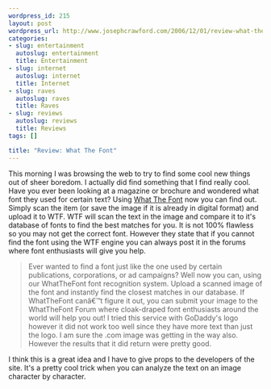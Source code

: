 ```yaml
--- 
wordpress_id: 215
layout: post
wordpress_url: http://www.josephcrawford.com/2006/12/01/review-what-the-font/
categories: 
- slug: entertainment
  autoslug: entertainment
  title: Entertainment
- slug: internet
  autoslug: internet
  title: Internet
- slug: raves
  autoslug: raves
  title: Raves
- slug: reviews
  autoslug: reviews
  title: Reviews
tags: []

title: "Review: What The Font"
---
```


This morning I was browsing the web to try to find some cool new things out of sheer boredom.  I actually did find something that I find really cool.  Have you ever been looking at a magazine or brochure and wondered what font they used for certain text?  Using [What The Font](http://www.myfonts.com/WhatTheFont/) now you can find out.  Simply scan the item (or save the image if it is already in digital format) and upload it to WTF.  WTF will scan the text in the image and compare it to it's database of fonts to find the best matches for you.  It is not 100% flawless so you may not get the correct font.  However they state that if you cannot find the font using the WTF engine you can always post it in the forums where font enthusiasts will give you help.
> Ever wanted to find a font just like the one used by certain publications, corporations, or ad campaigns? Well now you can, using our WhatTheFont font recognition system. Upload a scanned image of the font and instantly find the closest matches in our database. If WhatTheFont canâ€™t figure it out, you can submit your image to the WhatTheFont Forum where cloak-draped font enthusiasts around the world will help you out!
I tried this service with GoDaddy's logo however it did not work too well since they have more text than just the logo.  I am sure the .com image was getting in the way also.  However the results that it did return were pretty good.

I think this is a great idea and I have to give props to the developers of the site.  It's a pretty cool trick when you can analyze the text on an image character by character.
